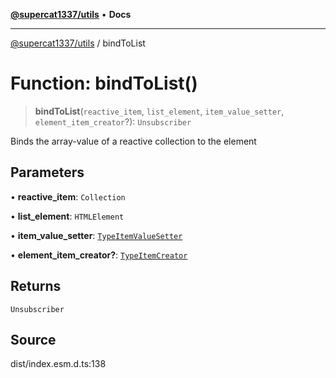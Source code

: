 [**@supercat1337/utils**](../README.md) • **Docs**

***

[@supercat1337/utils](../README.md) / bindToList

# Function: bindToList()

> **bindToList**(`reactive_item`, `list_element`, `item_value_setter`, `element_item_creator`?): `Unsubscriber`

Binds the array-value of a reactive collection to the element

## Parameters

• **reactive\_item**: `Collection`

• **list\_element**: `HTMLElement`

• **item\_value\_setter**: [`TypeItemValueSetter`](../type-aliases/TypeItemValueSetter.md)

• **element\_item\_creator?**: [`TypeItemCreator`](../type-aliases/TypeItemCreator.md)

## Returns

`Unsubscriber`

## Source

dist/index.esm.d.ts:138
